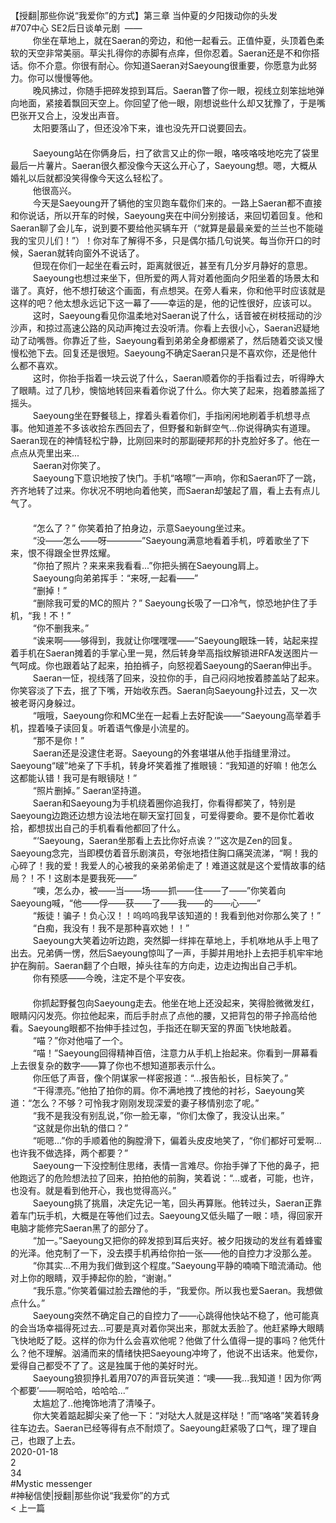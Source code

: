 <br/>
【授翻|那些你说“我爱你”的方式】第三章 当仲夏的夕阳拨动你的头发<br/>
#707中心 SE2后日谈单元剧  ——<br/>
  　　你坐在草地上，就在Saeran的旁边，和他一起看云。正值仲夏，头顶着色柔软的天空非常美丽。草尖扎得你的赤脚有点痒，但你忍着。Saeran还是不和你搭话。你不介意。你很有耐心。你知道Saeran对Saeyoung很重要，你愿意为此努力。你可以慢慢等他。　　<br/>
  　　晚风拂过，你随手把碎发掠到耳后。Saeran瞥了你一眼，视线立刻笨拙地弹向地面，紧接着飘回天空上。你回望了他一眼，刚想说些什么却又犹豫了，于是嘴巴张开又合上，没发出声音。<br/>
  　　太阳要落山了，但还没冷下来，谁也没先开口说要回去。<br/>
  　　<br/>
  　　Saeyoung站在你俩身后，扫了欲言又止的你一眼，咯吱咯吱地吃完了袋里最后一片薯片。Saeran很久都没像今天这么开心了，Saeyoung想。嗯，大概从婚礼以后就都没笑得像今天这么轻松了。<br/>
  　　他很高兴。　　<br/>
  　　今天是Saeyoung开了辆他的宝贝跑车载你们来的。一路上Saeran都不直接和你说话，所以开车的时候，Saeyoung夹在中间分别接话，来回切着回复。他和Saeran聊了会儿车，说到要不要给他买辆车开（“就算是最最亲爱的兰兰也不能碰我的宝贝儿们！”）！你对车了解得不多，只是偶尔插几句说笑。每当你开口的时候，Saeran就转向窗外不说话了。<br/>
  　　但现在你们一起坐在看云时，距离就很近，甚至有几分岁月静好的意思。<br/>
  　　Saeyoung也想过来坐下，但所爱的两人背对着他面向夕阳坐着的场景太和谐了。真好，他不想打破这个画面，有点想哭。在旁人看来，你和他平时应该就是这样的吧？他太想永远记下这一幕了——幸运的是，他的记性很好，应该可以。<br/>
  　　这时，Saeyoung看见你温柔地对Saeran说了什么，话音被在树枝摇动的沙沙声，和掠过高速公路的风动声掩过去没听清。你看上去很小心，Saeran迟疑地动了动嘴唇。你靠近了些，Saeyoung看到弟弟全身都绷紧了，然后随着交谈又慢慢松弛下去。回复还是很短。Saeyoung不确定Saeran只是不喜欢你，还是他什么都不喜欢。<br/>
  　　这时，你抬手指着一块云说了什么，Saeran顺着你的手指看过去，听得睁大了眼睛。过了几秒，懊恼地转回来看着你说了什么。你大笑了起来，抱着膝盖摇了摇头。<br/>
  　　Saeyoung坐在野餐毯上，撑着头看着你们，手指闲闲地刷着手机想寻点事。他知道差不多该收拾东西回去了，但野餐和新鲜空气...你说得确实有道理。Saeran现在的神情轻松宁静，比刚回来时的那副硬邦邦的扑克脸好多了。他在一点点从壳里出来...<br/>
  　　Saeran对你笑了。<br/>
  　　Saeyoung下意识地按了快门。手机“咯嚓”一声响，你和Saeran吓了一跳，齐齐地转了过来。你状况不明地向着他笑，而Saeran却皱起了眉，看上去有点儿气了。<br/>
  　　<br/>
  　　“怎么了？” 你笑着拍了拍身边，示意Saeyoung坐过来。　　<br/>
  　　“没——怎么——呀————”Saeyoung满意地看着手机，哼着歌坐了下来，恨不得跟全世界炫耀。<br/>
  　　“你拍了照片？来来来我看看...”你把头搁在Saeyoung肩上。<br/>
  　　Saeyoung向弟弟挥手：“来呀,一起看——”<br/>
  　　“删掉！”　<br/>
  　　“删除我可爱的MC的照片？” Saeyoung长吸了一口冷气，惊恐地护住了手机，“我！不！”　　<br/>
  　　“你不删我来。” 　　<br/>
  　　“诶来啊——够得到，我就让你嘿嘿嘿——”Saeyoung眼珠一转，站起来捏着手机在Saeran摊着的手掌心里一晃，然后转身举高指纹解锁进RFA发送图片一气呵成。你也跟着站了起来，拍拍裤子，向怒视着Saeyoung的Saeran伸出手。<br/>
  　　Saeran一怔，视线落了回来，没拉你的手，自己闷闷地按着膝盖站了起来。你笑容淡了下去，抿了下嘴，开始收东西。Saeran向Saeyoung扑过去，又一次被老哥闪身躲过。　　<br/>
  　　“哦哦，Saeyoung你和MC坐在一起看上去好配诶——”Saeyoung高举着手机，捏着嗓子读回复。听着语气像是小流星的。　　<br/>
  　　“那不是你！”　<br/>
  　　Saeran还是没逮住老哥。Saeyoung的外套堪堪从他手指缝里滑过。Saeyoung“啵”地亲了下手机，转身坏笑着推了推眼镜：“我知道的好嘛！他怎么这都能认错！我可是有眼镜哒！”　<br/>
  　　“照片删掉。” Saeran坚持道。　<br/>
  　　Saeran和Saeyoung为手机绕着圈你追我打，你看得都笑了，特别是Saeyoung边跑还边想方设法地在聊天室打回复，可爱得要命。要不是你忙着收拾，都想拔出自己的手机看看他都回了什么。<br/>
  　　“‘Saeyoung，Saeran坐那看上去比你好点诶？’”这次是Zen的回复。Saeyoung念完，当即模仿着音乐剧演员，夸张地捂住胸口痛哭流涕，“啊！我的心碎了！我的爱！我爱人的心被我的亲弟弟偷走了！难道这就是这个爱情故事的结局？！不！这剧本是要我死——”　　<br/>
  　　“噢，怎么办，被——当——场——抓——住——了——”你笑着向Saeyoung喊，“他——俘——获——了——我——的——心——”　　<br/>
  　　“叛徒！骗子！负心汉！！呜呜呜我早该知道的！我看到他对你那么笑了！”　　<br/>
  　　“白痴，我没有！我不是那种喜欢她！！”　　<br/>
  　　Saeyoung大笑着边听边跑，突然脚一绊摔在草地上，手机咻地从手上甩了出去。兄弟俩一愣，然后Saeyoung惊叫了一声，手脚并用地扑上去把手机牢牢地护在胸前。Saeran翻了个白眼，掉头往车的方向走，边走边掏出自己手机。<br/>
  　　你有预感——今晚，注定不是个平安夜。　<br/>
  　　　<br/>
  　　你抓起野餐包向Saeyoung走去。他坐在地上还没起来，笑得脸微微发红，眼睛闪闪发亮。你拉他起来，而后手肘点了点他的腰，又把背包的带子拎高给他看。Saeyoung眼都不抬伸手挂过包，手指还在聊天室的界面飞快地敲着。　　<br/>
  　　“喵？”你对他喵了一个。　　<br/>
  　　“喵！”Saeyoung回得精神百倍，注意力从手机上抬起来。你看到一屏幕看上去很复杂的数字——算了你也不想知道那表示什么。　　<br/>
  　　你压低了声音，像个阴谋家一样密报道：“...报告船长，目标笑了。”　　<br/>
  　　“干得漂亮。”他拍了拍你的肩。你不满地拽了拽他的衬衫，Saeyoung笑道：“怎么？不够？可怜我才刚刚发现深爱的妻子移情别恋了呢。”　　<br/>
  　　“我不是我没有别乱说，”你一脸无辜，“你们太像了，我没认出来。”　<br/>
  　　“这就是你出轨的借口？”　　<br/>
  　　“呃嗯...”你的手顺着他的胸膛滑下，偏着头皮皮地笑了，“你们都好可爱啊...也许我不做选择，两个都要？”　　<br/>
  　　Saeyoung一下没控制住思绪，表情一言难尽。你抬手弹了下他的鼻子，把他跑远了的危险想法拉了回来，拍拍他的前胸，笑着说：“...或者，可能，也许，也没有。就是看到他开心，我也觉得高兴。”　　<br/>
  　　Saeyoung挑了挑眉，决定先记一笔，回头再算账。他转过头，Saeran正靠着车门玩手机，大概是在等他们过去。Saeyoung又低头瞄了一眼：啧，得回家开电脑才能修完Saeran黑了的部分了。　　<br/>
  　　“加一。”Saeyoung又把你的碎发掠到耳后夹好。被夕阳拨动的发丝有着蜂蜜的光泽。他克制了一下，没去摸手机再给你拍一张——他的自控力才没那么差。　　<br/>
  　　“你其实...不用为我们做到这个程度。”Saeyoung平静的喃喃下暗流涌动。他对上你的眼睛，双手捧起你的脸，“谢谢。”　　<br/>
  　　“我乐意。”你笑着偏过脸去蹭他的手，“我爱你。所以我也爱Saeran。我想做点什么。”　　<br/>
  　　Saeyoung突然不确定自己的自控力了——心跳得他快站不稳了，他可能真的会当场幸福得死过去...可要是真对着你哭出来，那就太丢脸了。他赶紧睁大眼睛飞快地眨了眨。这样的你为什么会喜欢他呢？他做了什么值得一提的事吗？他凭什么？他不理解。汹涌而来的情绪快把Saeyoung冲垮了，他说不出话来。他爱你，爱得自己都受不了了。这是独属于他的美好时光。<br/>
  　　Saeyoung狼狈挣扎着用707的声音玩笑道：“噢——我...我知道！因为你‘两个都要’——啊哈哈，哈哈哈...”<br/>
  　　太尴尬了..他掩饰地清了清嗓子。　<br/>
  　　你大笑着踮起脚尖亲了他一下：“对哒大人就是这样哒！”而“咯咯”笑着转身往车边去。Saeran已经等得有点不耐烦了。Saeyoung赶紧吸了口气，理了理自己，也跟了上去。<br/>
2020-01-18<br/>
2<br/>
34<br/>
#Mystic messenger<br/>
#神秘信使|授翻|那些你说“我爱你”的方式<br/>
< 上一篇<br/>
